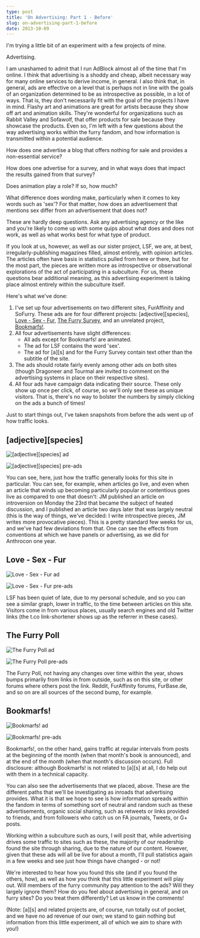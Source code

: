 ```yaml
---
type: post
title: 'On Advertising: Part 1 - Before'
slug: on-advertising-part-1-before
date: 2013-10-09
---
```


I'm trying a little bit of an experiment with a few projects of mine.

Advertising.

I am unashamed to admit that I run AdBlock almost all of the time that I'm
online.  I think that advertising is a shoddy and cheap, albeit necessary way
for many online services to derive income, in general.  I also think that, in
general, ads are effective on a level that is perhaps not in line with the goals
of an organization determined to be as introspective as possible, in a lot of
ways.  That is, they don't necessarily fit with the goal of the projects I have
in mind.  Flashy art and animations are great for artists because they show off
art and animation skills.  They're wonderful for organizations such as Rabbit
Valley and Sofawolf, that offer products for sale because they showcase the
products.  Even so, I'm left with a few questions about the way advertising
works within the furry fandom, and how information is transmitted within a
potential audience.

How does one advertise a blog that offers nothing for sale and provides a
non-essential service?

How does one advertise for a survey, and in what ways does that impact the
results gained from that survey?

Does animation play a role?  If so, how much?

What difference does wording make, particularly when it comes to key words such
as 'sex'?  For that matter, how does an advertisement that mentions sex differ
from an advertisement that does not?

These are hardly deep questions.  Ask any advertising agency or the like and
you're likely to come up with some quips about what does and does not work, as
well as what works best for what type of product.

If you look at us, however, as well as our sister project, LSF, we are, at best,
irregularly-publishing magazines filled, almost entirely, with opinion articles.
The articles often have basis in statistics pulled from here or there, but for
the most part, the pieces are written more as introspective or observational
explorations of the act of participating in a subculture.  For us, these
questions bear additional meaning, as this advertising experiment is taking
place almost entirely within the subculture itself.

Here's what we've done:

1. I've set up four advertisements on two different sites, FurAffinity and
SoFurry.  These ads are for four different projects: \[adjective\]\[species\],
[Love - Sex - Fur][lsf], [The Furry Survey][fp], and an unrelated project,
[Bookmarfs!][marfs].
2. All four advertisements have slight differences:
    * All ads except for Bookmarfs! are animated.
    * The ad for LSF contains the word 'sex'.
    * The ad for \[a\]\[s\] and for the Furry Survey contain text other than
      the subtitle of the site.  
3. The ads should rotate fairly evenly among other ads on both sites (though
Dragoneer and Tourmal are invited to comment on the advertising systems in place
on their respective sites).
4. All four ads have campaign data indicating their source.  These only show up
once per click, of course, so we'll only see these as unique visitors.  That is,
there's no way to bolster the numbers by simply clicking on the ads a bunch of
times!

Just to start things out, I've taken snapshots from before the ads went up of
how traffic looks.

## \[adjective\]\[species\]

![\[adjective\]\[species\] ad](/assets/furry/ads/adjspecies.gif)

![\[adjective\]\[species\] pre-ads](/assets/furry/ads/as-preads.png)

You can see, here, just how the traffic generally looks for this site in
particular.  You can see, for example, when articles go live, and even when an
article that winds up becoming particularly popular or contentious goes live as
compared to one that doesn't: JM published an article on introversion on Monday
the 23rd that became the subject of heated discussion, and I published an
article two days later that was largely neutral (this is the way of things,
we've decided: I write introspective pieces, JM writes more provocative pieces).
This is a pretty standard few weeks for us, and we've had few deviations from
that.  One can see the effects from conventions at which we have panels or
advertising, as we did for Anthrocon one year.

## Love - Sex - Fur

![Love - Sex - Fur ad](/assets/furry/ads/lovesexfur.gif)

![Love - Sex - Fur pre-ads](/assets/furry/ads/lsf-preads.png)

LSF has been quiet of late, due to my personal schedule, and so you can see a
similar graph, lower in traffic, to the time between articles on this site.
Visitors come in from various places, usually search engines and old Twitter
links (the t.co link-shortener shows up as the referrer in these cases).

## The Furry Poll

![The Furry Poll ad](/assets/furry/ads/furrypoll.gif)

![The Furry Poll pre-ads](/assets/furry/ads/furrypoll-preads.png)

The Furry Poll, not having any changes over time within the year, shows bumps
primarily from links in from outside, such as on this site, or other forums
where others post the link.  Reddit, FurAffinity forums, FurBase.de, and so on
are all sources of the second bump, for example.

## Bookmarfs!

![Bookmarfs! ad](/assets/furry/ads/bookmarfs.png)

![Bookmarfs! pre-ads](/assets/furry/ads/bookmarfs-preads.png)

Bookmarfs!, on the other hand, gains traffic at regular intervals from posts at
the beginning of the month (when that month's book is announced), and at the end
of the month (when that month's discussion occurs).  Full disclosure: although
Bookmarfs! is not related to \[a\]\[s\] at all, I do help out with them in a
technical capacity.

You can also see the advertisements that we placed, above.  These are the
different paths that we'll be investigating as inroads that advertising
provides.  What it is that we hope to see is how information spreads within the
fandom in terms of something sort of neutral and random such as these
advertisements, organic social sharing, such as retweets or links provided to
friends, and from followers who catch us on FA journals, Tweets, or G+ posts.

Working within a subculture such as ours, I will posit that, while advertising
drives some traffic to sites such as these, the majority of our readership found
the site through sharing, due to the nature of our content.  However, given that
these ads will all be live for about a month, I'll pull statistics again in a
few weeks and see just how things have changed - or not!

We're interested to hear how you found this site (and if you found the others,
how), as well as how *you* think that this little experiment will play out. Will
members of the furry community pay attention to the ads?  Will they largely
ignore them?  How do you feel about advertising in general, and on furry sites?
Do you treat them differently?  Let us know in the comments!

(Note: \[a\]\[s\] and related projects are, of course, run totally out of
pocket, and we have no ad revenue of our own; we stand to gain nothing but
information from this little experiment, all of which we aim to share with you!)

[marfs]: http://bookmarfs.com "Bookmarfs!"
[lsf]: http://lovesexfur.com "Love - Sex - Fur"
[fp]: http://furrypoll.com "The Furry Poll"
